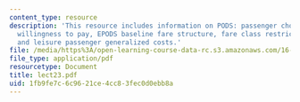 ```yaml
---
content_type: resource
description: 'This resource includes information on PODS: passenger choice of path/fare,
  willingness to pay, EPODS baseline fare structure, fare class restriction disutilities,
  and leisure passenger generalized costs.'
file: /media/https%3A/open-learning-course-data-rc.s3.amazonaws.com/16-75j-airline-management-spring-2006/1fb9fe7c6c9621ce4cc83fec0d0ebb8a_lect23.pdf
file_type: application/pdf
resourcetype: Document
title: lect23.pdf
uid: 1fb9fe7c-6c96-21ce-4cc8-3fec0d0ebb8a
---
```

